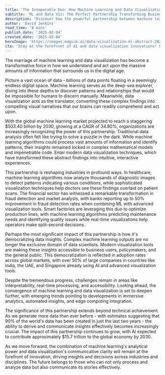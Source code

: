 ```yaml
---
title: 'The Inseparable Duo: How Machine Learning and Data Visualization Are Reshaping Our Understanding of Data'
subtitle: 'ML and Data Viz: The Perfect Partnership Transforming Business Intelligence'
description: 'Discover how the powerful partnership between machine learning and data visualization is transforming business intelligence and democratizing data insights across industries. With the global ML market projected to reach $503.40 billion by 2030, this dynamic duo is revolutionizing how we understand and act upon data in healthcare, finance, manufacturing, and beyond.'
author: 'David Jenkins'
read_time: '8 mins'
publish_date: '2025-02-04'
created_date: '2025-02-04'
heroImage: 'https://images.magick.ai/data-visualization-ml-abstract-2025.png'
cta: 'Stay at the forefront of AI and data visualization innovations! Follow us on LinkedIn for exclusive insights, trends, and expert perspectives on the future of data intelligence.'
---
```


The marriage of machine learning and data visualization has become a transformative force in how we understand and act upon the massive amounts of information that surrounds us in the digital age.

Picture a vast ocean of data - billions of data points floating in a seemingly endless digital space. Machine learning serves as the deep-sea explorer, diving into these depths to discover patterns and relationships that would be impossible for humans to discern manually. Meanwhile, data visualization acts as the translator, converting these complex findings into compelling visual narratives that our brains can readily comprehend and act upon.

With the global machine learning market projected to reach a staggering $503.40 billion by 2030, growing at a CAGR of 34.80%, organizations are increasingly recognizing the power of this partnership. Traditional data analysis often felt like trying to solve a puzzle in the dark. While machine learning algorithms could process vast amounts of information and identify patterns, their insights remained locked in complex mathematical models and impenetrable code. Enter modern data visualization techniques, which have transformed these abstract findings into intuitive, interactive experiences.

This partnership is reshaping industries in profound ways. In healthcare, machine learning algorithms now analyze thousands of diagnostic images to detect patterns indicating various conditions, while sophisticated visualization techniques help doctors see these findings overlaid on patient scans. The financial sector has witnessed a remarkable transformation in fraud detection and market analysis, with banks reporting up to 50% improvement in fraud detection rates when combining ML with advanced visualization tools. Smart factories are leveraging this duo to optimize production lines, with machine learning algorithms predicting maintenance needs and identifying quality issues while real-time visualizations help operators make split-second decisions.

Perhaps the most significant impact of this partnership is how it's democratizing data insights. Complex machine learning outputs are no longer the exclusive domain of data scientists. Modern visualization tools are making these insights accessible to business users, policymakers, and the general public. This democratization is reflected in adoption rates across global markets, with over 50% of large companies in countries like India, the UAE, and Singapore already using AI and advanced visualization tools.

Despite the tremendous progress, challenges remain in areas like interpretability, real-time processing, and accessibility. Looking ahead, the convergence of machine learning and data visualization is set to deepen further, with emerging trends pointing to developments in immersive analytics, automated insights, and edge computing integration.

The significance of this partnership extends beyond technical achievement. As we generate more data than ever before - with estimates suggesting that 90% of the world's data has been created in just the last two years - the ability to derive and communicate insights effectively becomes increasingly crucial. The impact of this partnership continues to grow, with AI expected to contribute approximately $15.7 trillion to the global economy by 2030.

As we move forward, the combination of machine learning's analytical power and data visualization's communicative clarity will remain at the forefront of innovation, driving insights and decisions across industries and disciplines. The future belongs to those who can not only process and analyze data but also communicate its stories effectively.